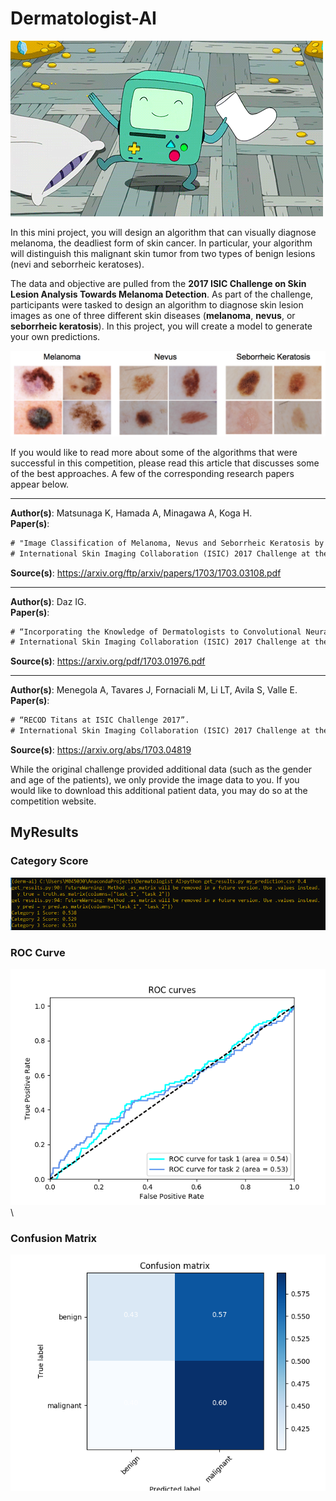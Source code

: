 # Dermatologist-AI

![DancingBeemo](https://github.com/ucdcsl55/Dermatologist-AI/blob/main/dancing-beemo.gif?raw=true)

In this mini project, you will design an algorithm that can visually diagnose melanoma, the deadliest form of skin cancer. In particular, your algorithm will distinguish this malignant skin tumor from two types of benign lesions (nevi and seborrheic keratoses).

The data and objective are pulled from the __2017 ISIC Challenge on Skin Lesion Analysis Towards Melanoma Detection__. As part of the challenge, participants were tasked to design an algorithm to diagnose skin lesion images as one of three different skin diseases (__melanoma__, __nevus__, or __seborrheic keratosis__). In this project, you will create a model to generate your own predictions.

![Cancer](https://github.com/ucdcsl55/Dermatologist-AI/blob/main/skin_disease_classes.png?raw=true)


If you would like to read more about some of the algorithms that were successful in this competition, please read this article that discusses some of the best approaches. 
A few of the corresponding research papers appear below.

**********************************************************
__Author(s)__:  Matsunaga K, Hamada A, Minagawa A, Koga H.
<br>__Paper(s)__: 
```diff
# "Image Classification of Melanoma, Nevus and Seborrheic Keratosis by Deep Neural Network Ensemble".
# International Skin Imaging Collaboration (ISIC) 2017 Challenge at the International Symposium on Biomedical Imaging (ISBI).
```
__Source(s)__: https://arxiv.org/ftp/arxiv/papers/1703/1703.03108.pdf
**********************************************************
__Author(s)__:  Daz IG.
<br>__Paper(s)__: 
```diff
# “Incorporating the Knowledge of Dermatologists to Convolutional Neural Networks for the Diagnosis of Skin Lesions”. 
# International Skin Imaging Collaboration (ISIC) 2017 Challenge at the International Symposium on Biomedical Imaging (ISBI).
```
__Source(s)__: https://arxiv.org/pdf/1703.01976.pdf
**********************************************************
__Author(s)__:  Menegola A, Tavares J, Fornaciali M, Li LT, Avila S, Valle E.
<br>__Paper(s)__: 
```diff
# “RECOD Titans at ISIC Challenge 2017”. 
# International Skin Imaging Collaboration (ISIC) 2017 Challenge at the International Symposium on Biomedical Imaging (ISBI).
```
__Source(s)__: https://arxiv.org/abs/1703.04819

While the original challenge provided additional data (such as the gender and age of the patients), we only provide the image data to you. If you would like to download this additional patient data, you may do so at the competition website.


## MyResults
### Category Score
![CateScore](https://github.com/ucdcsl55/Dermatologist-AI/blob/main/Category_Score.png?raw=true)

### ROC Curve
![ROC](https://github.com/ucdcsl55/Dermatologist-AI/blob/main/ROC_result.png?raw=true)\

### Confusion Matrix
![CM](https://github.com/ucdcsl55/Dermatologist-AI/blob/main/Confusion%20Matrix.png?raw=true)
